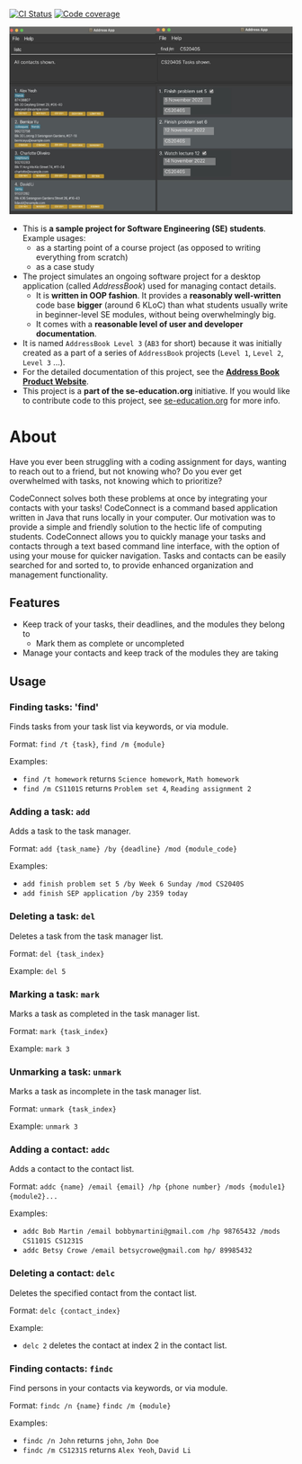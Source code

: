 [![CI Status](https://github.com/AY2223S1-CS2103T-T14-2/tp/actions/workflows/gradle.yml/badge.svg)](https://github.com/AY2223S1-CS2103T-T14-2/tp/actions/workflows/gradle.yml)
[![Code coverage](https://codecov.io/gh/AY2223S1-CS2103T-T14-2/tp/branch/master/graph/badge.svg?token=HGCQQ52YOS)](https://codecov.io/gh/AY2223S1-CS2103T-T14-2/tp)

![Ui](docs/images/Ui.png)

* This is **a sample project for Software Engineering (SE) students**.<br>
  Example usages:
  * as a starting point of a course project (as opposed to writing everything from scratch)
  * as a case study
* The project simulates an ongoing software project for a desktop application (called _AddressBook_) used for managing contact details.
  * It is **written in OOP fashion**. It provides a **reasonably well-written** code base **bigger** (around 6 KLoC) than what students usually write in beginner-level SE modules, without being overwhelmingly big.
  * It comes with a **reasonable level of user and developer documentation**.
* It is named `AddressBook Level 3` (`AB3` for short) because it was initially created as a part of a series of `AddressBook` projects (`Level 1`, `Level 2`, `Level 3` ...).
* For the detailed documentation of this project, see the **[Address Book Product Website](https://se-education.org/addressbook-level3)**.
* This project is a **part of the se-education.org** initiative. If you would like to contribute code to this project, see [se-education.org](https://se-education.org#https://se-education.org/#contributing) for more info.

# About

Have you ever been struggling with a coding assignment for days, wanting to reach out to a friend, but not knowing who?
Do you ever get overwhelmed with tasks, not knowing which to prioritize?

CodeConnect solves both these problems at once by integrating your contacts with your tasks! CodeConnect is a command based application written in Java that runs locally in your computer. Our motivation was to provide a simple and friendly solution to the hectic life of computing students.
CodeConnect allows you to quickly manage your tasks and contacts through a text based command line interface, with the option of using your mouse for quicker navigation. Tasks and contacts can be easily searched for and sorted to, to provide enhanced organization and management functionality.

## Features

* Keep track of your tasks, their deadlines, and the modules they belong to
  * Mark them as complete or uncompleted
* Manage your contacts and keep track of the modules they are taking

## Usage


### Finding tasks: 'find'

Finds tasks from your task list via keywords, or via module. 

Format:
`find /t {task}`, `find /m {module}`

Examples:
* `find /t homework` returns `Science homework`, `Math homework`
* `find /m CS1101S` returns `Problem set 4`, `Reading assignment 2`

### Adding a task: `add`

Adds a task to the task manager.

Format:
`add {task_name} /by {deadline} /mod {module_code}`

Examples:
* `add finish problem set 5 /by Week 6 Sunday /mod CS2040S`
* `add finish SEP application /by 2359 today`

### Deleting a task: `del`

Deletes a task from the task manager list.

Format:
`del {task_index}`

Example:
`del 5`

### Marking a task: `mark`

Marks a task as completed in the task manager list.

Format:
`mark {task_index}`

Example:
`mark 3`

### Unmarking a task: `unmark`

Marks a task as incomplete in the task manager list.

Format:
`unmark {task_index}`

Example:
`unmark 3`

### Adding a contact: `addc`

Adds a contact to the contact list.

Format: `addc {name} /email {email} /hp {phone number} /mods {module1} {module2}...`

Examples:
* `addc Bob Martin /email bobbymartini@gmail.com /hp 98765432 /mods CS1101S CS1231S`
* `addc Betsy Crowe /email betsycrowe@gmail.com hp/ 89985432`

### Deleting a contact: `delc`

Deletes the specified contact from the contact list.

Format: `delc {contact_index}`

Example:
* `delc 2` deletes the contact at index 2 in the contact list.

### Finding contacts: `findc`

Find persons in your contacts via keywords, or via module.

Format:
`findc /n {name}` `findc /m {module}`

Examples:
* `findc /n John` returns `john`, `John Doe`
* `findc /m CS1231S` returns `Alex Yeoh`, `David Li`
